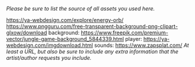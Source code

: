 *Please be sure to list the source of all assets you used here.*

https://ya-webdesign.com/explore/energy-orb/
https://www.pngguru.com/free-transparent-background-png-clipart-glxow/download
background: https://www.freepik.com/premium-vector/jungle-game-background_5844339.html
player: https://ya-webdesign.com/imgdownload.html
sounds: https://www.zapsplat.com/
*At least a URL, but also be sure to include any extra information that the artist/author requests you include.*

